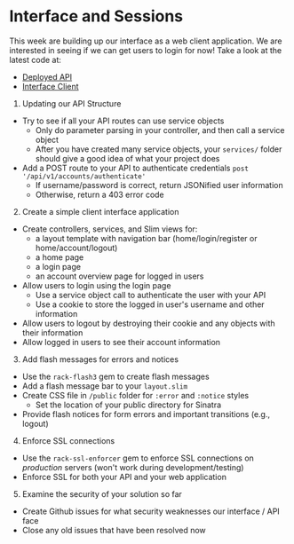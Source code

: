 # Interface and Sessions

This week are building up our interface as a web client application. We are interested in seeing if we can get users to login for now! Take a look at the latest code at:
  - [Deployed API](https://github.com/ISS-Security/configshare-api/tree/4_authenticate_accounts)
  - [Interface Client](https://github.com/ISS-Security/configshare-app/tree/1_login_session)

1. Updating our API Structure
  - Try to see if all your API routes can use service objects
    - Only do parameter parsing in your controller, and then call a service object
    - After you have created many service objects, your `services/` folder should give a good idea of what your project does
  - Add a POST route to your API to authenticate credentials `post '/api/v1/accounts/authenticate'`
    - If username/password is correct, return JSONified user information
    - Otherwise, return a 403 error code
2. Create a simple client interface application
  - Create controllers, services, and Slim views for:
    - a layout template with navigation bar (home/login/register or home/account/logout)
    - a home page
    - a login page
    - an account overview page for logged in users
  - Allow users to login using the login page
    - Use a service object call to authenticate the user with your API
    - Use a cookie to store the logged in user's username and other information
  - Allow users to logout by destroying their cookie and any objects with their information
  - Allow logged in users to see their account information
3. Add flash messages for errors and notices
  - Use the `rack-flash3` gem to create flash messages
  - Add a flash message bar to your `layout.slim`
  - Create CSS file in `/public` folder for `:error` and `:notice` styles
    - Set the location of your public directory for Sinatra
  - Provide flash notices for form errors and important transitions (e.g., logout)
4. Enforce SSL connections
  - Use the `rack-ssl-enforcer` gem to enforce SSL connections on *production* servers (won't work during development/testing)
  - Enforce SSL for both your API and your web application
5. Examine the security of your solution so far
  - Create Github issues for what security weaknesses our interface / API face
  - Close any old issues that have been resolved now
